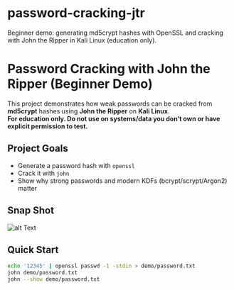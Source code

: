# password-cracking-jtr
Beginner demo: generating md5crypt hashes with OpenSSL and cracking with John the Ripper in Kali Linux (education only).

# Password Cracking with John the Ripper (Beginner Demo)

This project demonstrates how weak passwords can be cracked from **md5crypt** hashes using **John the Ripper** on **Kali Linux**.  
**For education only. Do not use on systems/data you don’t own or have explicit permission to test.**

## Project Goals
- Generate a password hash with `openssl`
- Crack it with `john`
- Show why strong passwords and modern KDFs (bcrypt/scrypt/Argon2) matter
  
## Snap Shot
![alt Text](screenshot_of_encrypting_password.png)

## Quick Start
```bash
echo '12345' | openssl passwd -1 -stdin > demo/password.txt
john demo/password.txt
john --show demo/password.txt

